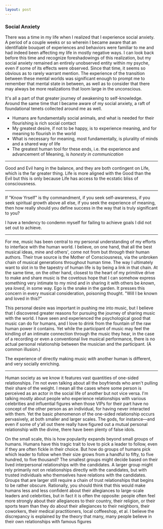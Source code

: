 ```yaml
---
layout: post
---
```


### Social Anxiety

There was a time in my life when I realized that I experience social anxiety.
A period of a couple weeks or so wherein I became aware that an identifiable
bouquet of experiences and behaviors were familiar to me and had indeed been
affecting my life in mostly negative ways. I can look back before this time and
recognize foreshadowings of this realization, but my social anxiety remained
an entirely unobserved entity within my psyche, even if some of its effects were
observed. Since that time, it seems so obvious as to rarely warrant mention. The
experience of the transition between these mental worlds was significant enough
to prompt me to remember that mental state in between, as well as to consider
that there may always be more realizations that loom large in the unconscious.

It's all a part of that greater journey of awakening to self-knowledge. Around
the same time that I became aware of my social anxiety, a raft of foundational
tenets collected around me as well.

  - Humans are fundamentally social animals, and what is needed for their
    flourishing is rich social contact
  - My greatest desire, if not to be happy, is to experience meaning, and for
    meaning to flourish in the world
  - What is necessary for meaning, most fundamentally, is plurality of minds and
    a shared way of life
  - The greatest human tool for these ends, i.e. the experience and advancement
    of Meaning, is *honesty in communication*

---

Good and Evil hang in the balance, and they are both contingent on Life, which
is the far greater thing. Life is more aligned with the Good than the Evil but
this is only because Life has access to the ecstatic bliss of consciousness.

---

If "Know Yrself" is thy commandment, if you seek self-awareness, if you seek
spiritual growth above all else, if you seek the experience of meaning, then how
really should you define success in the way that is truly significant to you?

I have a tendency to condemn myself for failing to achieve goals I did not set
out to achieve.

---

For me, music has been central to my personal understanding of my efforts to
interface with the human world. I believe, on one hand, that all the best
musical ideas, mine and others', come not from but *through* their human authors.
Their true source is the Mother of Consciousness, via the unbroken chain of
musical generations throughout human time. The way I ultimately want to slot in
to the tapestry of human life is by being a link in that chain. At the same time,
on the other hand, closest to the heart of my primitive drive to make and share
music is the covetous hope that I can somehow express something very intimate to
my mind and in sharing it with others be *known*, yea *loved*, in some way.
Ego is the snake in the garden. It presses this concern in every musical
consideration, poisoning thought. "Will I be known and loved in this?"

This personal desire was important in pushing me into music, but I believe that
I discovered greater reasons for pursuing the journey of sharing music with the
world. I have seen and experienced the psychological good that music can do for
humans, and I love to drink from the fountain of the raw human power it contains.
Yet while the participant of music may feel the kindling of an intimate
connection through the music they hear, in the case of a recording or even a
conventional live musical performance, there is no actual personal relationship
between the musician and the participant. (A common illusion.)

The experience of directly making music *with* another human is different, and
very socially enriching.

---

Human society as we know it features vast quantities of one-sided relationships.
I'm not even talking about all the boyfriends who aren't pulling their share of
the weight. I mean all the cases where some person is perceived as an actor in
the social life of another but not vice versa. I'm talking mostly about people
who experience relationships with various celebrities and influential figures
when those VIPs for their part have no concept of the other person as an
individual, for having never interacted with them. Yet the basic phenomenon of
the one-sided relationship occurs pervasively, at both smaller and larger scales.
The gods, for instance—and even if some of y'all out there really have figured
out a mutual personal relationship with the divine, there have been plenty of
false idols.

On the small scale, this is how popularity expands beyond small groups of humans.
Humans have this tragic trait to love to pick a leader to follow, even if they
are often fickle in their choice. But how do groups of humans pick which leader
to follow when their size grows from a handful to fifty, to five hundred, to
five thousand? The smallest groups might decide based on their lived
interpersonal relationships with the candidates. A larger group might rely
primarily not on relationships directly with the candidates, but with trusted
individuals who themselves have relations with the candidates. Groups that are
larger still require a chain of trust relationships that begins to be rather
obscure. Rationally, you should think that this would make humans less and less
confident about their allegiances to large-scale leaders and celebrities, but in
fact it is often the opposite: people often feel more strongly about their
allegiances to their country, their religion, or their sports team than they do
about their allegiances to their neighbors, their coworkers, their medical
practitioners, local coffeeshop, et al. I believe the discrepancy is explained
by the theory that many, many people believe in their own relationships with
famous figures
